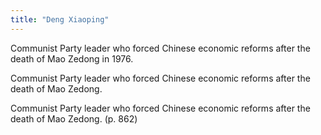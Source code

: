 ```yaml
---
title: "Deng Xiaoping"
---
```

Communist Party leader who forced Chinese economic reforms after the death of Mao Zedong in 1976.

Communist Party leader who forced Chinese economic reforms after the death of Mao Zedong.

Communist Party leader who forced Chinese economic reforms after the death of Mao Zedong. (p. 862)

